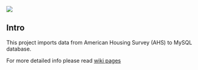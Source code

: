 ![](https://api.travis-ci.org/kiote/housing_survey.svg)

## Intro

This project imports data from American Housing Survey (AHS) to MySQL database.

For more detailed info please read [wiki pages](https://github.com/kiote/housing_survey/wiki)
